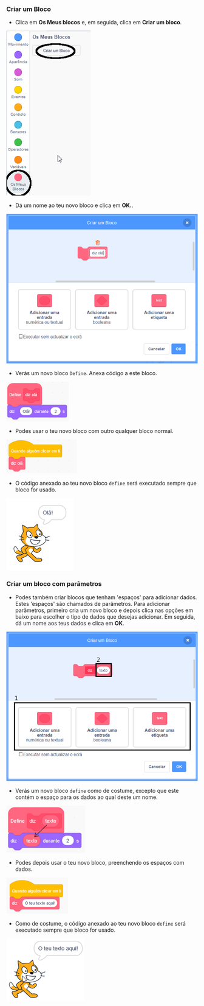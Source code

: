### Criar um Bloco

+ Clica em **Os Meus blocos** e, em seguida, clica em **Criar um bloco**.

![Os Meus Blocos](images/my-blocks-annotated.png)

+ Dá um nome ao teu novo bloco e clica em **OK.**.

![Criar um bloco](images/block-create.png)

+ Verás um novo bloco `Define`. Anexa código a este bloco.

![Definir um novo bloco](images/block-define.png)

+ Podes usar o teu novo bloco com outro qualquer bloco normal.

![Usar um novo bloco](images/block-use.png)

+ O código anexado ao teu novo bloco `define` será executado sempre que bloco for usado.

![Testar um novo bloco](images/block-test.png)

### Criar um bloco com parâmetros

+ Podes também criar blocos que tenham 'espaços' para adicionar dados. Estes 'espaços' são chamados de parâmetros. Para adicionar parâmetros, primeiro cria um novo bloco e depois clica nas opções em baixo para escolher o tipo de dados que desejas adicionar. Em seguida, dá um nome aos teus dados e clica em **OK**.

![Criar um bloco novo com parâmetros](images/parameter-create-annotated.png)

+ Verás um novo bloco `define` como de costume, excepto que este contém o espaço para os dados ao qual deste um nome.

![Definir um novo bloco com parâmetros](images/parameter-define-annotated.png)

+ Podes depois usar o teu novo bloco, preenchendo os espaços com dados.

![Usar um novo bloco com parâmetros](images/parameter-use.png)

+ Como de costume, o código anexado ao teu novo bloco `define` será executado sempre que bloco for usado.

![Testar um novo bloco com parâmetros](images/parameter-test.png)